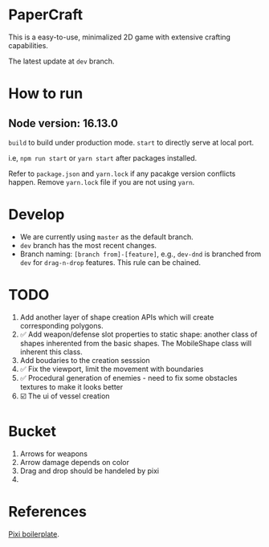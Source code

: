 # PaperCraft

This is a easy-to-use, minimalized 2D game with extensive crafting capabilities.

The latest update at `dev` branch.

# How to run

## Node version: 16.13.0

`build` to build under production mode.
`start` to directly serve at local port.

i.e, `npm run start` or `yarn start` after packages installed.

Refer to `package.json` and `yarn.lock` if any pacakge version conflicts happen. Remove `yarn.lock` file if you are not using `yarn`.



# Develop

- We are currently using `master` as the default branch.
- `dev` branch has the most recent changes.
- Branch naming: `[branch from]-[feature]`, e.g., `dev-dnd` is branched from `dev` for `drag-n-drop` features. This rule can be chained.

# TODO

1. Add another layer of shape creation APIs which will create corresponding polygons.
2. ✅ Add weapon/defense slot properties to static shape: another class of shapes inherented from the basic shapes. The MobileShape class will inherent this class.
3. Add boudaries to the creation sesssion
4. ✅ Fix the viewport, limit the movement with boundaries
5. ✅ Procedural generation of enemies - need to fix some obstacles textures to make it looks better
6. ☑️ The ui of vessel creation

# Bucket
1. Arrows for weapons
2. Arrow damage depends on color
3. Drag and drop should be handeled by pixi
4. 

# References

[Pixi boilerplate](https://github.com/dopamine-lab/pixi-boilerplate).
